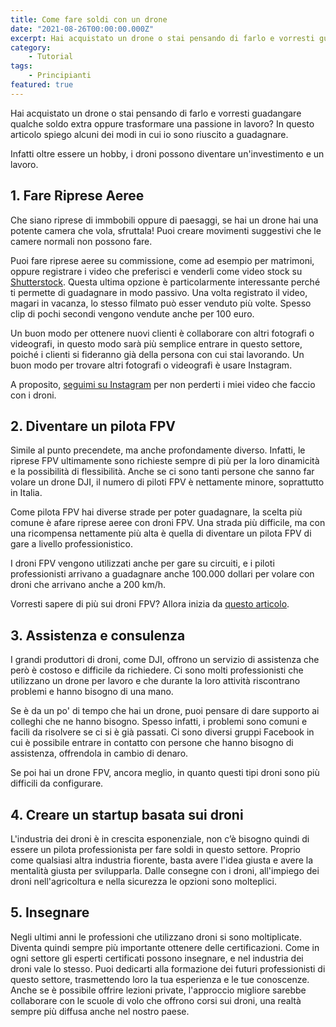 ```yaml
---
title: Come fare soldi con un drone
date: "2021-08-26T00:00:00.000Z"
excerpt: Hai acquistato un drone o stai pensando di farlo e vorresti guadangare qualche soldo extra oppure trasformare una passione in lavoro? In questo articolo spiego alcuni dei modi in cui io sono riuscito a guadagnare. 
category:
    - Tutorial
tags: 
    - Principianti
featured: true
---
```



Hai acquistato un drone o stai pensando di farlo e vorresti guadangare qualche soldo extra oppure trasformare una passione in lavoro? In questo articolo spiego alcuni dei modi in cui io sono riuscito a guadagnare. 

Infatti oltre essere un hobby, i droni possono diventare un'investimento e un lavoro.


## 1. Fare Riprese Aeree

Che siano riprese di immbobili oppure di paesaggi, se hai un drone hai una potente camera che vola, sfruttala! Puoi creare movimenti suggestivi che le camere normali non possono fare. 

Puoi fare riprese aeree su commissione, come ad esempio per matrimoni, oppure registrare i video che preferisci e venderli come video stock su [Shutterstock](https://shutterstock.com). Questa ultima opzione è particolarmente interessante perché ti permette di guadagnare in modo passivo. Una volta registrato il video, magari in vacanza, lo stesso filmato può esser venduto più volte. Spesso clip di pochi secondi vengono vendute anche per 100 euro.

Un buon modo per ottenere nuovi clienti è collaborare con altri fotografi o videografi, in questo modo sarà più semplice entrare in questo settore, poiché i clienti si fideranno già della persona con cui stai lavorando. Un buon modo per trovare altri fotografi o videografi è usare Instagram. 

A proposito, [seguimi su Instagram](https://instagram.com/iamlucafpv) per non perderti i miei video che faccio con i droni.

## 2. Diventare un pilota FPV

Simile al punto precendete, ma anche profondamente diverso. Infatti, le riprese FPV ultimamente sono richieste sempre di più per la loro dinamicità e la possibilità di flessibilità. Anche se ci sono tanti persone che sanno far volare un drone DJI, il numero di piloti FPV è nettamente minore, soprattutto in Italia.

Come pilota FPV hai diverse strade per poter guadagnare, la scelta più comune è afare riprese aeree con droni FPV. Una strada più difficile, ma con una ricompensa nettamente più alta è quella di diventare un pilota FPV di gare a livello professionistico. 

I droni FPV vengono utilizzati anche per gare su circuiti, e i piloti professionisti arrivano a guadagnare anche 100.000 dollari per volare con droni che arrivano anche a 200 km/h.

<div class="iframe-container">
<lite-youtube videoid="QSZmSNL_0r8" params="start=8"/>
</div>

Vorresti sapere di più sui droni FPV? Allora inizia da [questo articolo](https://lucafpv.com/fpv-per-principianti).

## 3. Assistenza e consulenza

I grandi produttori di droni, come DJI, offrono un servizio di assistenza che però è costoso e difficile da richiedere. 
Ci sono molti professionisti che utilizzano un drone per lavoro e che durante la loro attività riscontrano problemi e hanno bisogno di una mano. 

Se è da un po' di tempo che hai un drone, puoi pensare di dare supporto ai colleghi che ne hanno bisogno. Spesso infatti, i problemi sono comuni e facili da risolvere se ci si è già passati. Ci sono diversi gruppi Facebook in cui è possibile entrare in contatto con persone che hanno bisogno di assistenza, offrendola in cambio di denaro. 

Se poi hai un drone FPV, ancora meglio, in quanto questi tipi droni sono più difficili da configurare.

## 4. Creare un startup basata sui droni

L'industria dei droni è in crescita esponenziale, non c’è bisogno quindi di essere un pilota professionista per fare soldi in questo settore. Proprio come qualsiasi altra industria fiorente, basta avere l'idea giusta e avere la mentalità giusta per svilupparla. Dalle consegne con i droni, all'impiego dei droni nell'agricoltura e nella sicurezza le opzioni sono molteplici. 


## 5. Insegnare

Negli ultimi anni le professioni che utilizzano droni si sono moltiplicate. Diventa quindi sempre più importante ottenere delle certificazioni. 
Come in ogni settore gli esperti certificati possono insegnare, e nel industria dei droni vale lo stesso. Puoi dedicarti alla formazione dei futuri professionisti di questo settore, trasmettendo loro la tua esperienza e le tue conoscenze. Anche se è possibile offrire lezioni private, l'approccio migliore sarebbe collaborare con le scuole di volo che offrono corsi sui droni, una realtà sempre più diffusa anche nel nostro paese. 